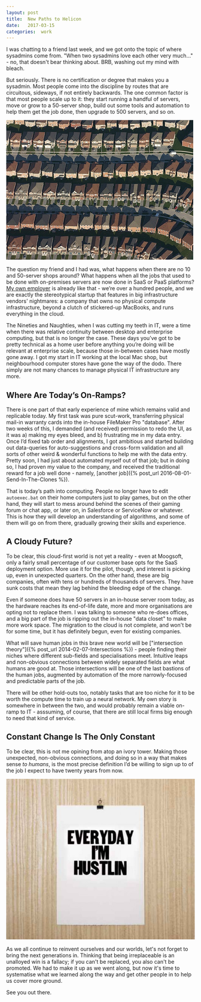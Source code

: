 ```yaml
---
layout: post
title:  New Paths to Helicon 
date:   2017-03-15 
categories:  work 
---
```


I was chatting to a friend last week, and we got onto the topic of where sysadmins come from. "When two sysadmins love each other very much…" - no, that doesn't bear thinking about. BRB, washing out my mind with bleach.

But seriously. There is no certification or degree that makes you a sysadmin. Most people come into the discipline by routes that are circuitous, sideways, if not entirely backwards. The one common factor is that most people scale up to it: they start running a handful of servers, move or grow to a 50-server shop, build out some tools and automation to help them get the job done, then upgrade to 500 servers, and so on.

![](/images/193758.jpg)

The question my friend and I had was, what happens when there are no 10 and 50-server shops around? What happens when all the jobs that used to be done with on-premises servers are now done in SaaS or PaaS platforms? [My own employer](http://www.moogsoft.com) is already like that - we’re over a hundred people, and we are exactly the stereotypical startup that features in big infrastructure vendors' nightmares: a company that owns no physical compute infrastructure, beyond a clutch of stickered-up MacBooks, and runs everything in the cloud.

The Nineties and Naughties, when I was cutting my teeth in IT, were a time when there was relative continuity between desktop and enterprise computing, but that is no longer the case. These days you’ve got to be pretty technical as a home user before anything you’re doing will be relevant at enterprise scale, because those in-between cases have mostly gone away. I got my start in IT working at the local Mac shop, but neighbourhood computer stores have gone the way of the dodo. There simply are not many chances to manage physical IT infrastructure any more.

## Where Are Today’s On-Ramps?

There is one part of that early experience of mine which remains valid and replicable today. My first task was pure scut-work, transferring physical mail-in warranty cards into the in-house FileMaker Pro "database". After two weeks of this, I demanded (and received) permission to redo the UI, as it was a) making my eyes bleed, and b) frustrating me in my data entry. Once I’d fixed tab order and alignments, I got ambitious and started building out data-queries for auto-suggestions and cross-form validation and all sorts of other weird & wonderful functions to help me with the data entry. Pretty soon, I had just about automated myself out of that job; but in doing so, I had proven my value to the company, and received the traditional reward for a job well done - namely, [another job]({% post_url 2016-08-01-Send-In-The-Clones %}).

That is today’s path into computing. People no longer have to edit `autoexec.bat` on their home computers just to play games, but on the other hand, they will start to mess around behind the scenes of their gaming forum or chat app, or later on, in Salesforce or ServiceNow or whatever. This is how they will develop an understanding of algorithms, and some of them will go on from there, gradually growing their skills and experience.

## A Cloudy Future?

To be clear, this cloud-first world is not yet a reality - even at Moogsoft, only a fairly small percentage of our customer base opts for the SaaS deployment option. More use it for the pilot, though, and interest is picking up, even in unexpected quarters. On the other hand, these are big companies, often with tens or hundreds of thousands of servers. They have sunk costs that mean they lag behind the bleeding edge of the change.

Even if someone does have 50 servers in an in-house server room today, as the hardware reaches its end-of-life date, more and more organisations are opting not to replace them. I was talking to someone who re-does offices, and a big part of the job is ripping out the in-house "data closet" to make more work space. The migration to the cloud is not complete, and won't be for some time, but it has definitely begun, even for existing companies.

What will save human jobs in this brave new world will be ["intersection theory"]({% post_url 2014-02-07-Intersections %}) - people finding their niches where different sub-fields and specialisations meet. Intuitive leaps and non-obvious connections between widely separated fields are what humans are good at. Those intersections will be one of the last bastions of the human jobs, augmented by automation of the more narrowly-focused and predictable parts of the job.

There will be other hold-outs too, notably tasks that are too niche for it to be worth the compute time to train up a neural network. My own story is somewhere in between the two, and would probably remain a viable on-ramp to IT - asssuming, of course, that there are still local firms big enough to need that kind of service.

## Constant Change Is The Only Constant

To be clear, this is not me opining from atop an ivory tower. Making those unexpected, non-obvious connections, and doing so in a way that makes sense *to humans*, is the most precise definition I’d be willing to sign up to of the job I expect to have twenty years from now.

![](/images/193659.jpg)

As we all continue to reinvent ourselves and our worlds, let's not forget to bring the next generations in. Thinking that being irreplaceable is an unalloyed win is a fallacy; if you can't be replaced, you also can't be promoted. We had to make it up as we went along, but now it's time to systematise what we learned along the way and get other people in to help us cover more ground.

See you out there.